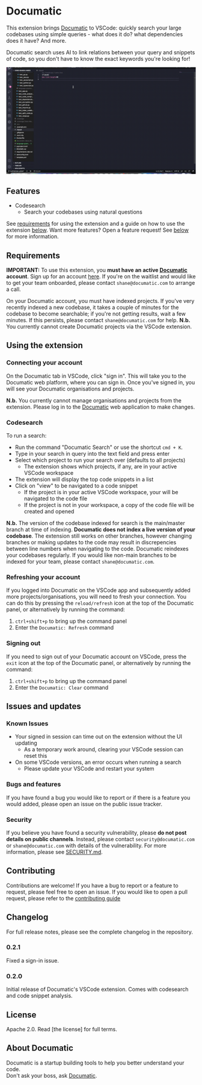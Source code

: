 # Documatic

This extension brings [Documatic] to VSCode:
quickly search your large codebases
using simple queries -
what does it do?
what dependencies does it have?
And more.

Documatic search uses AI to link relations between
your query and snippets of code,
so you don't have to know the exact keywords
you're looking for!


![Demo of running a search on the Documatic extension](./resources/assets/vscode-demo.gif)

## Features

* Codesearch
  * Search your codebases using natural questions

See [requirements](#requirements) for using the extension
and a guide on how to use the extension [below](#using-the-extension).
Want more features?
Open a feature request!
See [below](#bugs-and-features)
for more information.

## Requirements

**IMPORTANT:** To use this extension,
you **must have an active [Documatic] account**.
Sign up for an account [here][documatic-app].
If you're on the waitlist
and would like to get your team onboarded,
please contact `shane@documatic.com`
to arrange a call.

On your Documatic account,
you must have indexed projects.
If you've very recently indexed a new codebase,
it takes a couple of minutes
for the codebase to become searchable;
if you're not getting results,
wait a few minutes.
If this persists,
please contact `shane@documatic.com`
for help.
**N.b.** You currently cannot create
Documatic projects via the VSCode extension.

## Using the extension

### Connecting your account

On the Documatic tab in VSCode, click "sign in".
This will take you to the Documatic web platform,
where you can sign in.
Once you've signed in,
you will see your Documatic organisations
and projects.

**N.b.** You currently cannot manage organisations
and projects from the extension.
Please log in to the [Documatic][documatic-app]
web application to make changes.

### Codesearch

To run a search:

* Run the command "Documatic Search" or use the shortcut `cmd + K`.
* Type in your search in query into the text field and press enter
* Select which project to run your search over (defaults to all projects)
  * The extension shows which projects, if any, are in your active VSCode workspace
* The extension will display the top code snippets in a list
* Click on "view" to be navigated to a code snippet
  * If the project is in your active VSCode workspace, your will be navigated to the code file
  * If the project is not in your workspace, a copy of the code file will be created and opened


**N.b.** The version of the codebase indexed for search
is the main/master branch at time of indexing.
**Documatic does not index a live version of your codebase**.
The extension still works on other branches,
however changing branches or making updates to the code
may result in discrepencies between line numbers
when navigating to the code.
Documatic reindexes your codebases regularly.
If you would like non-main branches to be indexed
for your team,
please contact `shane@documatic.com`.

### Refreshing your account

If you logged into Documatic on the VSCode app
and subsequently added more projects/organisations,
you will need to fresh your connection.
You can do this by pressing the `reload/refresh` icon
at the top of the Documatic panel,
or alternatively by running the command:

1. `ctrl+shift+p` to bring up the command panel
2. Enter the `Documatic: Refresh` command

### Signing out

If you need to sign out of your Documatic account
on VSCode,
press the `exit` icon
at the top of the Documatic panel,
or alternatively by running the command:

1. `ctrl+shift+p` to bring up the command panel
2. Enter the `Documatic: Clear` command

## Issues and updates

### Known Issues

* Your signed in session can time out on the extension without the UI updating
  * As a temporary work around, clearing your VSCode session can reset this
* On some VSCode versions, an error occurs when running a search
  * Please update your VSCode and restart your system

### Bugs and features

If you have found a bug you would like to report
or if there is a feature
you would added,
please open an issue on the public issue tracker.

### Security

If you believe you have found a security vulnerability,
please **do not post details on public channels**.
Instead,
please contact `security@documatic.com`
or `shane@documatic.com`
with details of the vulnerability.
For more information,
please see [SECURITY.md](./SECURITY.md).

## Contributing

Contributions are welcome!
If you have a bug to report
or a feature to request,
please feel free to open an issue.
If you would like to open a pull request,
please refer to the
[contributing guide](./CONTRIBUTING.md)


## Changelog

For full release notes,
please see the complete changelog
in the repository.

### 0.2.1

Fixed a sign-in issue.

### 0.2.0

Initial release of Documatic's VSCode extension.
Comes with codesearch and code snippet analysis.

## License

Apache 2.0.
Read [the license]
for full terms.


## About Documatic

Documatic is a startup
building tools to help you better understand your code.\
Don't ask your boss,
ask [Documatic].


[documatic]: https://www.documatic.com
[documatic-app]: https://app.documatic.com
